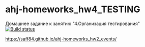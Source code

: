 # ahj-homeworks_hw4_TESTING
Домашнее задание к занятию "4.Организация тестирования"
[![Build status](https://ci.appveyor.com/api/projects/status/ev5l5jalh5typ5fx?svg=true)](https://ci.appveyor.com/project/saff84/ahj-homeworks-hw2-events)

https://saff84.github.io/ahj-homeworks_hw2_events/
